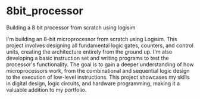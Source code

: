 # 8bit_processor
Building a 8 bit processor from scratch using logisim

I'm building an 8-bit microprocessor from scratch using Logisim. This project involves designing all fundamental logic gates, counters, and control units, creating the architecture entirely from the ground up. I'm also developing a basic instruction set and writing programs to test the processor's functionality. The goal is to gain a deeper understanding of how microprocessors work, from the combinational and sequential logic design to the execution of low-level instructions. This project showcases my skills in digital design, logic circuits, and hardware programming, making it a valuable addition to my portfolio.
